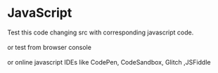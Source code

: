 # JavaScript
Test this code changing src with corresponding javascript code.  
<br>
or test from browser console  
<br>
or online javascript IDEs like CodePen, CodeSandbox, Glitch ,JSFiddle

